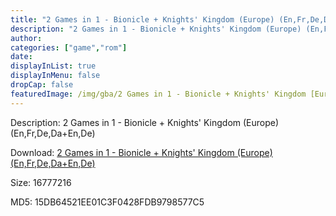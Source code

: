```yaml
---
title: "2 Games in 1 - Bionicle + Knights' Kingdom (Europe) (En,Fr,De,Da+En,De)"
description: "2 Games in 1 - Bionicle + Knights' Kingdom (Europe) (En,Fr,De,Da+En,De)"
author: 
categories: ["game","rom"]
date: 
displayInList: true
displayInMenu: false
dropCap: false
featuredImage: /img/gba/2 Games in 1 - Bionicle + Knights' Kingdom [Europe].jpg
---
```


Description: 2 Games in 1 - Bionicle + Knights' Kingdom (Europe) (En,Fr,De,Da+En,De)

Download: <a style="text-decoration:underline;" href="https://mega.nz/#!vbAW0aJS!J72s3-0NLfZqme8U7s3LhtwTigsYHyktRUlhexMrBNI" target = "_blank" rel = "nofollow" > 2 Games in 1 - Bionicle + Knights' Kingdom (Europe) (En,Fr,De,Da+En,De)</a>

Size: 16777216

MD5: 15DB64521EE01C3F0428FDB9798577C5

